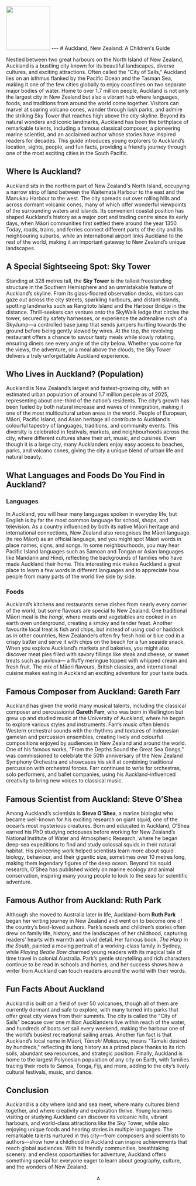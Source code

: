 <img src="https://r2cdn.perplexity.ai/pplx-full-logo-primary-dark%402x.png" class="logo" width="120"/>
---
# Auckland, New Zealand: A Children's Guide

Nestled between two great harbours on the North Island of New Zealand, Auckland is a bustling city known for its beautiful landscapes, diverse cultures, and exciting attractions. Often called the "City of Sails," Auckland lies on an isthmus flanked by the Pacific Ocean and the Tasman Sea, making it one of the few cities globally to enjoy coastlines on two separate major bodies of water. Home to over 1.7 million people, Auckland is not only the largest city in New Zealand but also a vibrant hub where languages, foods, and traditions from around the world come together. Visitors can marvel at soaring volcano cones, wander through lush parks, and admire the striking Sky Tower that reaches high above the city skyline. Beyond its natural wonders and iconic landmarks, Auckland has been the birthplace of remarkable talents, including a famous classical composer, a pioneering marine scientist, and an acclaimed author whose stories have inspired readers for decades. This guide introduces young explorers to Auckland’s location, sights, people, and fun facts, providing a friendly journey through one of the most exciting cities in the South Pacific.

## Where Is Auckland?

Auckland sits in the northern part of New Zealand's North Island, occupying a narrow strip of land between the Waitematā Harbour to the east and the Manukau Harbour to the west. The city spreads out over rolling hills and across dormant volcanic cones, many of which offer wonderful viewpoints of the surrounding waters and islands. Its convenient coastal position has shaped Auckland’s history as a major port and trading centre since its early days, when Māori communities first settled there around the year 1350. Today, roads, trains, and ferries connect different parts of the city and its neighbouring suburbs, while an international airport links Auckland to the rest of the world, making it an important gateway to New Zealand’s unique landscapes.

## A Special Sightseeing Spot: Sky Tower

Standing at 328 metres tall, the **Sky Tower** is the tallest freestanding structure in the Southern Hemisphere and an unmistakable feature of Auckland’s skyline. From its glass-floored observation decks, visitors can gaze out across the city streets, sparkling harbours, and distant islands, spotting landmarks such as Rangitoto Island and the Harbour Bridge in the distance. Thrill-seekers can venture onto the SkyWalk ledge that circles the tower, secured by safety harnesses, or experience the adrenaline rush of a SkyJump—a controlled base jump that sends jumpers hurtling towards the ground before being gently slowed by wires. At the top, the revolving restaurant offers a chance to savour tasty meals while slowly rotating, ensuring diners see every angle of the city below. Whether you come for the views, the adventure, or a meal above the clouds, the Sky Tower delivers a truly unforgettable Auckland experience.

## Who Lives in Auckland? (Population)

Auckland is New Zealand’s largest and fastest-growing city, with an estimated urban population of around 1.7 million people as of 2025, representing about one-third of the nation’s residents. The city’s growth has been fueled by both natural increase and waves of immigration, making it one of the most multicultural urban areas in the world. People of European, Māori, Pacific Island, and Asian heritage all contribute to Auckland’s colourful tapestry of languages, traditions, and community events. This diversity is celebrated in festivals, markets, and neighbourhoods across the city, where different cultures share their art, music, and cuisines. Even though it is a large city, many Aucklanders enjoy easy access to beaches, parks, and volcano cones, giving the city a unique blend of urban life and natural beauty.

## What Languages and Foods Do You Find in Auckland?

### Languages

In Auckland, you will hear many languages spoken in everyday life, but English is by far the most common language for school, shops, and television. As a country influenced by both its native Māori heritage and international connections, New Zealand also recognises the Māori language (te reo Māori) as an official language, and you might spot Māori words in place names, signs, and songs. In some neighbourhoods, you may hear Pacific Island languages such as Samoan and Tongan or Asian languages like Mandarin and Hindi, reflecting the backgrounds of families who have made Auckland their home. This interesting mix makes Auckland a great place to learn a few words in different languages and to appreciate how people from many parts of the world live side by side.

### Foods

Auckland’s kitchens and restaurants serve dishes from nearly every corner of the world, but some flavours are special to New Zealand. One traditional Māori meal is the _hangi_, where meats and vegetables are cooked in an earth oven underground, creating a smoky and tender feast. Another favourite local treat is fish and chips, but instead of using cod or haddock as in other countries, New Zealanders often fry fresh hoki or blue cod in a crispy batter and serve it with chips on the beach for a fun seaside snack. When you explore Auckland’s markets and bakeries, you might also discover meat pies filled with savory fillings like steak and cheese, or sweet treats such as pavlova— a fluffy meringue topped with whipped cream and fresh fruit. The mix of Māori flavours, British classics, and international cuisine makes eating in Auckland an exciting adventure for your taste buds.

## Famous Composer from Auckland: Gareth Farr

Auckland has given the world many musical talents, including the classical composer and percussionist **Gareth Farr**, who was born in Wellington but grew up and studied music at the University of Auckland, where he began to explore various styles and instruments. Farr’s music often blends Western orchestral sounds with the rhythms and textures of Indonesian gamelan and percussion ensembles, creating lively and colourful compositions enjoyed by audiences in New Zealand and around the world. One of his famous works, "From the Depths Sound the Great Sea Gongs," was commissioned to celebrate the 50th anniversary of the New Zealand Symphony Orchestra and showcases his skill at combining traditional percussion with orchestral forces. Farr continues to write for orchestras, solo performers, and ballet companies, using his Auckland-influenced creativity to bring new voices to classical music.

## Famous Scientist from Auckland: Steve O’Shea

Among Auckland’s scientists is **Steve O’Shea**, a marine biologist who became well-known for his exciting research on giant squid, one of the ocean’s most mysterious creatures. Born and educated in Auckland, O’Shea earned his PhD studying octopuses before working for New Zealand’s National Institute of Water and Atmospheric Research, where he began deep-sea expeditions to find and study colossal squids in their natural habitat. His pioneering work helped scientists learn more about squid biology, behaviour, and their gigantic size, sometimes over 10 metres long, making them legendary figures of the deep ocean. Beyond his squid research, O’Shea has published widely on marine ecology and animal conservation, inspiring many young people to look to the seas for scientific adventure.

## Famous Author from Auckland: Ruth Park

Although she moved to Australia later in life, Auckland-born **Ruth Park** began her writing journey in New Zealand and went on to become one of the country’s best-loved authors. Park’s novels and children’s stories often drew on family life, history, and the landscapes of her childhood, capturing readers’ hearts with warmth and vivid detail. Her famous book, _The Harp in the South_, painted a moving portrait of a working-class family in Sydney, while _Playing Beatie Bow_ charmed young readers with its magical tale of time travel in colonial Australia. Park’s gentle storytelling and rich characters continue to be read in schools and homes, and her success shows how a writer from Auckland can touch readers around the world with their words.

## Fun Facts About Auckland

Auckland is built on a field of over 50 volcanoes, though all of them are currently dormant and safe to explore, with many turned into parks that offer great city views from their summits. The city is called the "City of Sails" because over one million Aucklanders live within reach of the water, and hundreds of boats set sail every weekend, making the harbour one of the world’s busiest recreational sailing areas. Another fun fact is that Auckland’s local name in Māori, _Tāmaki Makaurau_, means "Tāmaki desired by hundreds," reflecting its long history as a prized place thanks to its rich soils, abundant sea resources, and strategic position. Finally, Auckland is home to the largest Polynesian population of any city on Earth, with families tracing their roots to Samoa, Tonga, Fiji, and more, adding to the city’s lively cultural festivals, music, and dance.

## Conclusion

Auckland is a city where land and sea meet, where many cultures blend together, and where creativity and exploration thrive. Young learners visiting or studying Auckland can discover its volcanic hills, vibrant harbours, and world-class attractions like the Sky Tower, while also enjoying unique foods and hearing stories in multiple languages. The remarkable talents nurtured in this city—from composers and scientists to authors—show how a childhood in Auckland can inspire achievements that reach global audiences. With its friendly communities, breathtaking scenery, and endless opportunities for adventure, Auckland offers something special for everyone eager to learn about geography, culture, and the wonders of New Zealand.

<div style="text-align: center">⁂</div>

[^1]: https://www.skycityauckland.co.nz/attractions/sky-tower/

[^2]: https://www.bungy.co.nz/auckland/sky-tower/

[^3]: https://www.aucklandmuseum.com

[^4]: http://doc.govt.nz

[^5]: https://www.aucklandcouncil.govt.nz/parks-recreation/Pages/park-details.aspx?Location=151

[^6]: https://www.aucklandcouncil.govt.nz/parks-recreation/Pages/park-details.aspx?Location=126

[^7]: http://www.devonportmuseum.org.nz

[^8]: https://www.aucklandcouncil.govt.nz/parks-recreation/Pages/park-details.aspx?Location=104

[^9]: http://www.aucklandzoo.co.nz

[^10]: http://www.waihekemuseum.org.nz

[^11]: http://www.aucklandcity.govt.nz/whatson/places/parksonline/detail.asp?pParkId=1995

[^12]: http://www.maritimemuseum.co.nz

[^13]: https://www.aucklandcouncil.govt.nz/Pages/default.aspx

[^14]: https://www.aucklandcouncil.govt.nz/parks-recreation/Pages/park-details.aspx?Location=150

[^15]: http://www.historicalvillage.org.nz

[^16]: https://www.aucklandcouncil.govt.nz/parks-recreation/Pages/park-details.aspx?Location=169

[^17]: https://huiamuseum.wixsite.com/huiamuseum

[^18]: https://www.aucklandartgallery.com

[^19]: https://www.motat.nz

[^20]: https://www.aucklandcouncil.govt.nz/parks-recreation/Pages/park-details.aspx?Location=70

[^21]: https://en.wikipedia.org/wiki/Auckland

[^22]: https://www.latlong.net/place/auckland-new-zealand-4464.html

[^23]: https://en.wikipedia.org/wiki/Languages_of_New_Zealand

[^24]: https://fr.hotels.com/go/new-zealand/best-foods-auckland

[^25]: https://en.wikipedia.org/wiki/Gareth_Farr

[^26]: https://en.wikipedia.org/wiki/Steve_O'Shea

[^27]: https://en.wikipedia.org/wiki/Ruth_Park

[^28]: https://en.wikipedia.org/wiki/Demographics_of_Auckland

[^29]: https://en.wikipedia.org/wiki/Auckland_Region

[^30]: https://worldpopulationreview.com/cities/new-zealand/auckland

[^31]: https://www.macrotrends.net/global-metrics/cities/21957/auckland/population

[^32]: https://www.aucklandcouncil.govt.nz/plans-projects-policies-reports-bylaws/our-plans-strategies/auckland-plan/about-the-auckland-plan/Pages/aucklands-population.aspx

[^33]: https://rep.infometrics.co.nz/auckland/population/growth

[^34]: https://www.ethniccommunities.govt.nz/resources/our-languages-o-tatou-reo/

[^35]: https://en.wikipedia.org/wiki/New_Zealand_cuisine

[^36]: https://www.cuisine.co.nz/auckland/

[^37]: https://www.cuisine.co.nz/cuisine-good-food-guide/auckland/

[^38]: https://garethfarr.com

[^39]: https://authors.org.nz/about/branches/auckland/

[^40]: https://authors.org.nz/product/the-new-zealand-author/

[^41]: https://nz.linkedin.com/in/steve-o-shea-b0b82bb

[^42]: https://media.greenpeace.org/archive/Dr--Steve-O-Shea-Soundbites-27MZIF255MM4.html

[^43]: https://scholar.google.co.nz/citations?user=YIwRHTMAAAAJ

[^44]: https://www.dailytelegraph.com.au/news/today-in-history/bestselling-author-ruth-park-was-born-in-new-zealand-but-wrote-astutely-about-slum-life-in-australia/news-story/3fe66f5cd26efd0b6c3a3881e05ad23c

[^45]: https://theconversation.com/guide-to-the-classics-ruth-parks-harp-in-the-south-is-a-story-about-aboriginal-country-207419

[^46]: https://zenbutravel.com/2024/02/20/a-food-lovers-city-guide-to-auckland-new-zealand/

[^47]: https://www.newzealand.com/int/feature/food-experiences-in-auckland-and-waiheke-island/

[^48]: https://www.aucklandnz.com/inspire/15-unique-foodie-experiences-to-try-in-auckland

[^49]: https://www.airnewzealand.com.sg/new-zealand-food-must-try

[^50]: https://www.tripadvisor.ie/Restaurants-g255106-Auckland_Central_North_Island.html

[^51]: https://www.bbc.com/travel/article/20230719-best-places-to-eat-in-auckland-according-to-chef-peter-gordon

[^52]: https://www.sounz.org.nz/contributors/1040

[^53]: https://www.nzonscreen.com/profile/gareth-farr/biography

[^54]: http://www.htproductions.co.nz/Bio-Gareth.htm

[^55]: https://teara.govt.nz/en/composers/print

[^56]: https://www.ranker.com/list/famous-scientists-from-new-zealand/reference

[^57]: https://www.rnz.co.nz/news/national/544538/ian-rankin-samantha-harvey-among-big-names-at-auckland-writers-festival-2025

[^58]: https://www.pridenz.com/gareth_farr_profile.html

[^59]: https://www.auckland.ac.nz/en/news/2022/05/16/ten-compositions-nz-music-month.html

[^60]: https://en.wikipedia.org/wiki/Category:Writers_from_Auckland

[^61]: https://en.wikipedia.org/wiki/List_of_New_Zealand_writers

[^62]: https://www.writersfestival.co.nz

[^63]: https://www.rnz.co.nz/news/national/505744/terrifyingly-perfect-magic-authors-and-book-lovers-share-their-favourite-nz-reads

[^64]: https://aotearoabooks.co.nz/nine-lives-new-zealand-writers-on-notable-new-zealanders/

[^65]: https://paulthomaswriter.co.nz

[^66]: https://steveo-shea.webnode.page/about-us/

[^67]: https://tonmo.com/articles/dr-steve-oshea-autobiography-and-select-bibliography-updated-2008.58/

[^68]: https://www.dro-editing.com/about/

[^69]: https://tonmo.com/articles/dr-steve-oshea-interview.59/

[^70]: https://steveo-shea.webnode.page

[^71]: https://www.ebsco.com/research-starters/biography/ruth-park

[^72]: https://www.naa.gov.au/students-and-teachers/learning-resources/learning-resource-themes/society-and-culture/arts-and-fashion/ruth-park

[^73]: https://www.imdb.com/name/nm0661922/

[^74]: https://www.nzherald.co.nz/entertainment/honoured-author-leaves-huge-legacy/MKPZ7OK4X7YK7DPMEVNHETKOKU/

[^75]: https://oa.anu.edu.au/obituary/park-rosina-ruth-27683

[^76]: http://www.ruth-park.com.au

